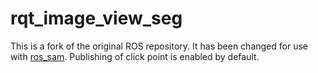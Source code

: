 # rqt_image_view_seg

This is a fork of the original ROS repository. It has been changed for use with [ros_sam](https://github.com/ARoefer/ros_sam).
Publishing of click point is enabled by default.